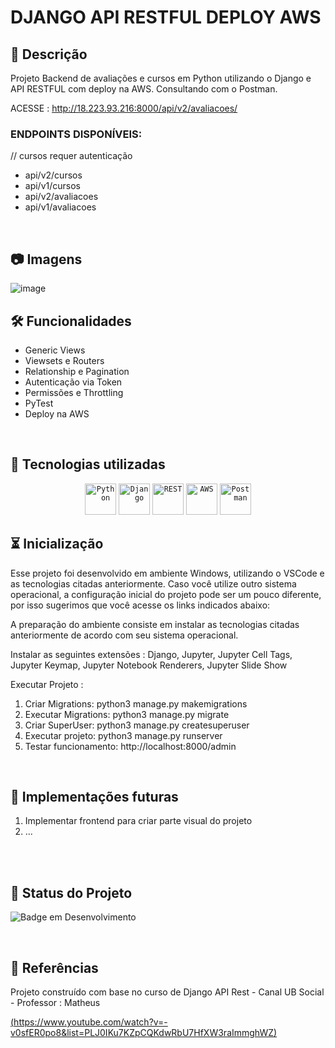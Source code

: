 #  DJANGO API RESTFUL DEPLOY AWS

## 📖  Descrição

Projeto Backend de avaliações e cursos em Python utilizando o Django e API RESTFUL com deploy na AWS. 
Consultando com o Postman.

ACESSE : http://18.223.93.216:8000/api/v2/avaliacoes/
<br/>
### ENDPOINTS DISPONÍVEIS:
// cursos requer autenticação
<br/>
- api/v2/cursos
- api/v1/cursos
- api/v2/avaliacoes
- api/v1/avaliacoes
<br/>

## :camera: Imagens 
![image](https://github.com/user-attachments/assets/59355c79-df87-4f2d-8b2b-2a77674ae1c6)

## 🛠️ Funcionalidades

- Generic Views
- Viewsets e Routers
- Relationship e Pagination
- Autenticação via Token
- Permissões e Throttling
- PyTest
- Deploy na AWS


<br/>

## 📡 Tecnologias utilizadas 
<div align="center">
	<code><img width="50" src="https://user-images.githubusercontent.com/25181517/183423507-c056a6f9-1ba8-4312-a350-19bcbc5a8697.png" alt="Python" title="Python"/></code>
	<code><img width="50" src="https://github.com/marwin1991/profile-technology-icons/assets/62091613/9bf5650b-e534-4eae-8a26-8379d076f3b4" alt="Django" title="Django"/></code>
	<code><img width="50" src="https://user-images.githubusercontent.com/25181517/192107858-fe19f043-c502-4009-8c47-476fc89718ad.png" alt="REST" title="REST"/></code>
	<code><img width="50" src="https://user-images.githubusercontent.com/25181517/183896132-54262f2e-6d98-41e3-8888-e40ab5a17326.png" alt="AWS" title="AWS"/></code>
	<code><img width="50" src="https://user-images.githubusercontent.com/25181517/192109061-e138ca71-337c-4019-8d42-4792fdaa7128.png" alt="Postman" title="Postman"/></code>
</div>
</div>

## ⏳ Inicialização

Esse projeto foi desenvolvido em ambiente Windows, utilizando o VSCode e as tecnologias citadas anteriormente. Caso você utilize outro sistema operacional, a configuração inicial do projeto pode ser um pouco diferente, por isso sugerimos que você acesse os links indicados abaixo:

A preparação do ambiente consiste em instalar as tecnologias citadas anteriormente de acordo com seu sistema operacional.

Instalar as seguintes extensões : 
Django, Jupyter, Jupyter Cell Tags, Jupyter Keymap, Jupyter Notebook Renderers, Jupyter Slide Show

Executar Projeto : 
1. Criar Migrations: python3 manage.py makemigrations
2. Executar Migrations: python3 manage.py migrate
3. Criar SuperUser: python3 manage.py createsuperuser
4. Executar projeto: python3 manage.py runserver
5. Testar funcionamento: http://localhost:8000/admin


<br/>

## 🔮 Implementações futuras

1. Implementar frontend para criar parte visual do projeto 
2. ...
   
<br/>
<br/>

## 🔎 Status do Projeto

![Badge em Desenvolvimento](https://img.shields.io/badge/Status-Em%20Desenvolvimento-green)

<br/>

## 📑 Referências

 Projeto construído com base no curso de Django API Rest - Canal UB Social - Professor : Matheus
 
[(https://www.youtube.com/watch?v=-v0sfER0po8&list=PLJ0IKu7KZpCQKdwRbU7HfXW3raImmghWZ)](https://www.youtube.com/watch?v=LX_Q-bZv204&list=PLnPZ9TE1Tj4BMN4I4Dce6HZ8pXiw99-gq)

